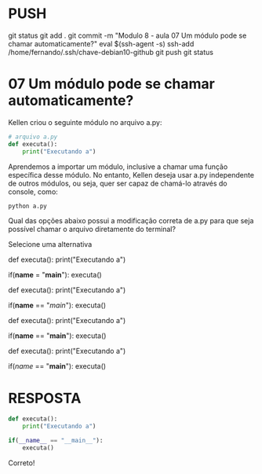 
# ###################################################################################################################################################################
# ###################################################################################################################################################################
# PUSH

git status
git add .
git commit -m "Modulo 8 - aula 07 Um módulo pode se chamar automaticamente?"
eval $(ssh-agent -s)
ssh-add /home/fernando/.ssh/chave-debian10-github
git push
git status





# ###################################################################################################################################################################
# ###################################################################################################################################################################
# 07 Um módulo pode se chamar automaticamente?

Kellen criou o seguinte módulo no arquivo a.py:

~~~~python
# arquivo a.py
def executa():
    print("Executando a")
~~~~

Aprendemos a importar um módulo, inclusive a chamar uma função específica desse módulo. No entanto, Kellen deseja usar a.py independente de outros módulos, ou seja, quer ser capaz de chamá-lo através do console, como:

~~~~python
python a.py
~~~~


Qual das opções abaixo possui a modificação correta de a.py para que seja possível chamar o arquivo diretamente do terminal?

Selecione uma alternativa

def executa():
    print("Executando a")

if(__name__ = "__main__"):
    executa()

def executa():
    print("Executando a")

if(__name__ == "_main_"):
    executa()

def executa():
    print("Executando a")

if(__name__ == "__main__"):
    executa()

def executa():
    print("Executando a")

if(_name_ == "__main__"):
    executa()







# ###################################################################################################################################################################
# ###################################################################################################################################################################
# RESPOSTA

~~~~python
def executa():
    print("Executando a")

if(__name__ == "__main__"):
    executa()
~~~~


Correto!

